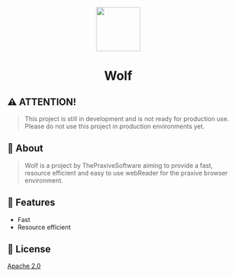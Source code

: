<p align="center">
    <img src="https://avatars.githubusercontent.com/u/145257431?s=200&v=4" width="100" height="100" />
</p>

<h1 align="center" style="margin-bottom: 15px;">Wolf</h1>

## ⚠️ ATTENTION!
> This project is still in development and is not ready for production use. Please do not use this project in production environments yet.

## 📕 About
> Wolf is a project by ThePraxiveSoftware aiming to provide a fast, resource efficient and easy to use webReader for the praxive browser environment.

## 🚀 Features
- Fast
- Resource efficient

## 🧾 License
[Apache 2.0](https://github.com/PraxiveSoftware/Wolf/blob/main/LICENSE)